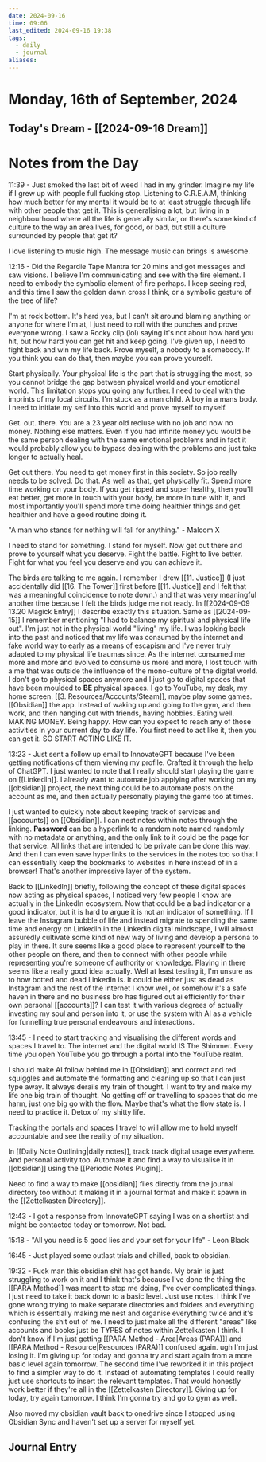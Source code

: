 ```yaml
---
date: 2024-09-16
time: 09:06
last_edited: 2024-09-16 19:38
tags:
  - daily
  - journal
aliases: 
---
```

# Monday, 16th of September, 2024

## Today's Dream - [[2024-09-16 Dream]]

# Notes from the Day
11:39 - Just smoked the last bit of weed I had in my grinder. Imagine my life if I grew up with people full fucking stop. Listening to C.R.E.A.M, thinking how much better for my mental it would be to at least struggle through life with other people that get it.
This is generalising a lot, but living in a neighbourhood where all the life is generally similar, or there's some kind of culture to the way an area lives, for good, or bad, but still a culture surrounded by people that get it?

I love listening to music high. The message music can brings is awesome.

12:16 - Did the Regardie Tape Mantra for 20 mins and got messages and saw visions. I believe I'm communicating and see with the fire element. I need to embody the symbolic element of fire perhaps. I keep seeing red, and this time I saw the golden dawn cross I think, or a symbolic gesture of the tree of life?

I'm at rock bottom. It's hard yes, but I can't sit around blaming anything or anyone for where I'm at, I just need to roll with the punches and prove everyone wrong. I saw a Rocky clip (lol) saying it's not about how hard you hit, but how hard you can get hit and keep going. I've given up, I need to fight back and win my life back. Prove myself, a nobody to a somebody. If you think you can do that, then maybe you can prove yourself.

Start physically. Your physical life is the part that is struggling the most, so you cannot bridge the gap between physical world and your emotional world. This limitation stops you going any further.
I need to deal with the imprints of my local circuits. I'm stuck as a man child. A boy in a mans body. I need to initiate my self into this world and prove myself to myself.

Get. out. there. You are a 23 year old recluse with no job and now no money. Nothing else matters. Even if you had infinite money you would be the same person dealing with the same emotional problems and in fact it would probably allow you to bypass dealing with the problems and just take longer to actually heal.

Get out there. You need to get money first in this society. So job really needs to be solved. Do that. As well as that, get physically fit. Spend more time working on your body. If you get ripped and super healthy, then you'll eat better, get more in touch with your body, be more in tune with it, and most importantly you'll spend more time doing healthier things and get healthier and have a good routine doing it.

"A man who stands for nothing will fall for anything." - Malcom X

I need to stand for something. I stand for myself. Now get out there and prove to yourself what you deserve. Fight the battle. Fight to live better. Fight for what you feel you deserve and you can achieve it.

The birds are talking to me again. I remember I drew [[11. Justice]] (I just accidentally did [[16. The Tower]] first before [[11. Justice]] and I felt that was a meaningful coincidence to note down.) and that was very meaningful another time because I felt the birds judge me not ready. In [[2024-09-09 13.20 Magick Entry]] I describe exactly this situation. Same as [[2024-09-15]] I remember mentioning "I had to balance my spiritual and physical life out".
I'm just not in the physical world "living" my life. I was looking back into the past and noticed that my life was consumed by the internet and fake world way to early as a means of escapism and I've never truly adapted to my physical life traumas since. As the internet consumed me more and more and evolved to consume us more and more, I lost touch with a me that was outside the influence of the mono-culture of the digital world.
I don't go to physical spaces anymore and I just go to digital spaces that have been moulded to **BE** physical spaces. I go to YouTube, my desk, my home screen. [[3. Resources/Accounts/Steam]], maybe play some games. [[Obsidian]] the app. Instead of waking up and going to the gym, and then work, and then hanging out with friends, having hobbies. Eating well. MAKING MONEY. Being happy.
How can you expect to reach any of those activities in your current day to day life. You first need to act like it, then you can get it.
SO START ACTING LIKE IT.

13:23 - Just sent a follow up email to InnovateGPT because I've been getting notifications of them viewing my profile. Crafted it through the help of ChatGPT.
I just wanted to note that I really should start playing the game on [[LinkedIn]]. I already want to automate job applying after working on my [[obsidian]] project, the next thing could be to automate posts on the account as me, and then actually personally playing the game too at times.

I just wanted to quickly note about keeping track of services and [[accounts]] on [[Obsidian]]. I can nest notes within notes through the linking. **Password** can be a hyperlink to a random note named randomly with no metadata or anything, and the only link to it could be the page for that service. All links that are intended to be private can be done this way. And then I can even save hyperlinks to the services in the notes too so that I can essentially keep the bookmarks to websites in here instead of in a browser! That's another impressive layer of the system.

Back to [[LinkedIn]] briefly, following the concept of these digital spaces now acting as physical spaces, I noticed very few people I know are actually in the LinkedIn ecosystem. Now that could be a bad indicator or a good indicator, but it is hard to argue it is not an indicator of something. If I leave the Instagram bubble of life and instead migrate to spending the same time and energy on LinkedIn in the LinkedIn digital mindscape, I will almost assuredly cultivate some kind of new way of living and develop a persona to play in there.
It sure seems like a good place to represent yourself to the other people on there, and then to connect with other people while representing you're someone of authority or knowledge. Playing in there seems like a really good idea actually.
Well at least testing it, I'm unsure as to how botted and dead LinkedIn is. It could be either just as dead as Instagram and the rest of the internet I know well, or somehow it's a safe haven in there and no business bro has figured out ai efficiently for their own personal [[accounts]]? I can test it with various degrees of actually investing my soul and person into it, or use the system with AI as a vehicle for funnelling true personal endeavours and interactions.

13:45 - I need to start tracking and visualising the different words and spaces I travel to. The internet and the digital world IS The Shimmer. Every time you open YouTube you go through a portal into the YouTube realm.

I should make AI follow behind me in [[Obsidian]] and correct and red squiggles and automate the formatting and cleaning up so that I can just type away. It always derails my train of thought. I want to try and make my life one big train of thought. No getting off or travelling to spaces that do me harm, just one big go with the flow. Maybe that's what the flow state is. I need to practice it. Detox of my shitty life.

Tracking the portals and spaces I travel to will allow me to hold myself accountable and see the reality of my situation.

In [[Daily Note Outlining|daily notes]], track track digital usage everywhere. And personal activity too. Automate it and find a way to visualise it in [[obsidian]] using the [[Periodic Notes Plugin]].

Need to find a way to make [[obsidian]] files directly from the journal directory too without it making it in a journal format and make it spawn in the [[Zettelkasten Directory]].

12:43 - I got a response from InnovateGPT saying I was on a shortlist and might be contacted today or tomorrow. Not bad.

15:18 - "All you need is 5 good lies and your set for your life" - Leon Black

16:45 - Just played some outlast trials and chilled, back to obsidian.

19:32 - Fuck man this obsidian shit has got hands. My brain is just struggling to work on it and I think that's because I've done the thing the [[PARA Method]] was meant to stop me doing, I've over complicated things. I just need to take it back down to a basic level. Just use notes. I think I've gone wrong trying to make separate directories and folders and everything which is essentially making me nest and organise everything twice and it's confusing the shit out of me. I need to just make all the different "areas" like accounts and books just be TYPES of notes within Zettelkasten I think. I don't know if I'm just getting [[PARA Method - Area|Areas (PARA)]] and [[PARA Method - Resource|Resources (PARA)]] confused again. ugh I'm just losing it. I'm giving up for today and gonna try and start again from a more basic level again tomorrow. The second time I've reworked it in this project to find a simpler way to do it.
Instead of automating templates I could really just use shortcuts to insert the relevant templates. That would honestly work better if they're all in the [[Zettelkasten Directory]].
Giving up for today, try again tomorrow. I think I'm gonna try and go to gym as well.

Also moved my obsidian vault back to onedrive since I stopped using Obsidian Sync and haven't set up a server for myself yet.

## Journal Entry
